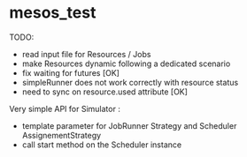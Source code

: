 # mesos_test

TODO:
 - read input file for Resources / Jobs
 - make Resources dynamic following a dedicated scenario
 - fix waiting for futures [OK]
 - simpleRunner does not work correctly with resource status
 - need to sync on resource.used attribute [OK]


Very simple API for Simulator :
 - template parameter for JobRunner Strategy and Scheduler AssignementStrategy
 - call start method on the Scheduler instance